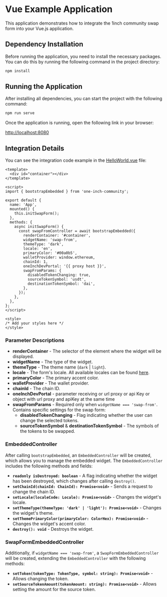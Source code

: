 # Vue Example Application

This application demonstrates how to integrate the 1inch community swap form into your Vue.js application.

## Dependency Installation

Before running the application, you need to install the necessary packages. You can do this by running the following command in the project directory:

```bash
npm install
```

## Running the Application

After installing all dependencies, you can start the project with the following command:

```bash
npm run serve
```

Once the application is running, open the following link in your browser:

[http://localhost:8080](http://localhost:8080)

## Integration Details

You can see the integration code example in the [HelloWorld.vue](src/components/HelloWorld.vue) file:

```vue
<template>
  <div id="container"></div>
</template>

<script>
import { bootstrapEmbedded } from 'one-inch-community';

export default {
  name: 'App',
  mounted() {
    this.initSwapForm();
  },
  methods: {
    async initSwapForm() {
      const swapFromController = await bootstrapEmbedded({
        renderContainer: '#container',
        widgetName: 'swap-from',
        themeType: 'dark',
        locale: 'en',
        primaryColor: '#00a0b5',
        walletProvider: window.ethereum,
        chainId: 1,
        oneInchDevPortal: '{{ proxy host }}',
        swapFromParams: {
          disabledTokenChanging: true,
          sourceTokenSymbol: 'usdt',
          destinationTokenSymbol: 'dai',
        },
      });
    },
  },
};
</script>

<style>
/* Add your styles here */
</style>
```

### Parameter Descriptions

- **renderContainer** - The selector of the element where the widget will be displayed.
- **widgetName** - The type of the widget.
- **themeType** - The theme name (`dark` | `light`).
- **locale** - The form's locale. All available locales can be found [here](../../libs/models/src/lib/i18n/i18n-controller.ts).
- **primaryColor** - The primary accent color.
- **walletProvider** - The wallet provider.
- **chainId** - The chain ID.
- **oneInchDevPortal** - parameter receiving or url proxy or api Key or object with url proxy and apiKey at the same time
- **swapFromParams** - Required only when `widgetName === 'swap-from'`. Contains specific settings for the swap form:
    - **disabledTokenChanging** - Flag indicating whether the user can change the selected tokens.
    - **sourceTokenSymbol** & **destinationTokenSymbol** - The symbols of the tokens to be swapped.

### EmbeddedController

After calling `bootstrapEmbedded`, an `EmbeddedController` will be created, which allows you to manage the embedded widget. The `EmbeddedController` includes the following methods and fields:

- **`readonly isDestroyed: boolean`** - A flag indicating whether the widget has been destroyed, which changes after calling `destroy()`.
- **`setChainId(chainId: ChainId): Promise<void>`** - Sends a request to change the chain ID.
- **`setLocale(localeCode: Locale): Promise<void>`** - Changes the widget's locale.
- **`setThemeType(themeType: 'dark' | 'light'): Promise<void>`** - Changes the widget's theme.
- **`setThemePrimaryColor(primaryColor: ColorHex): Promise<void>`** - Changes the widget's accent color.
- **`destroy(): void`** - Destroys the widget.

### SwapFormEmbeddedController

Additionally, if `widgetName === 'swap-from'`, a `SwapFormEmbeddedController` will be created, extending the `EmbeddedController` with the following methods:

- **`setToken(tokenType: TokenType, symbol: string): Promise<void>`** - Allows changing the token.
- **`setSourceTokenAmount(tokenAmount: string): Promise<void>`** - Allows setting the amount for the source token.
